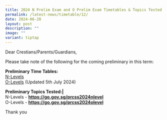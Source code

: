 ```yaml
---
title: 2024 N Prelim Exam and O Prelim Exam Timetables & Topics Tested
permalink: /latest-news/timetable/12/
date: 2024-06-28
layout: post
description: ""
image: ""
variant: tiptap
---
```

<p>Dear Crestians/Parents/Guardians,</p>
<p>Please take note of the following for the coming preliminary in this term:</p>
<p><strong>Preliminary Time Tables:</strong>
<br><a href="/files/Timetable_Announcement/2024/2024_N_Prelim_Timetable.pdf" rel="noopener noreferrer nofollow" target="_blank">N-Levels</a> 
<br><a href="/files/Timetable_Announcement/2024/2024_O_Prelim_Timetable_updated_5_July.pdf" rel="noopener noreferrer nofollow" target="_blank">O-Levels</a> (Updated
5th July 2024)</p>
<p><strong>Preliminary Topics Tested:|</strong>
<br>N-Levels - <strong><a href="https://go.gov.sg/prcss2024nlevel" rel="noopener noreferrer nofollow" target="_blank">https://go.gov.sg/prcss2024nlevel</a></strong>
<br>O-Levels - <strong><a href="https://go.gov.sg/prcss2024olevel" rel="noopener noreferrer nofollow" target="_blank">https://go.gov.sg/prcss2024olevel</a></strong>
</p>
<p></p>
<p>Thank you</p>
<p></p>
<p></p>